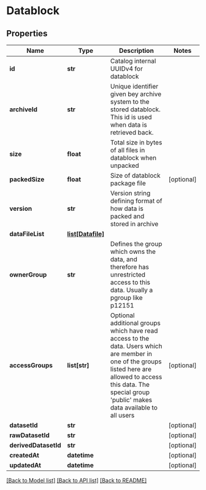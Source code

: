 # Datablock

## Properties
Name | Type | Description | Notes
------------ | ------------- | ------------- | -------------
**id** | **str** | Catalog internal UUIDv4 for datablock | 
**archiveId** | **str** | Unique identifier given bey archive system to the stored datablock. This id is used when data is retrieved back. | 
**size** | **float** | Total size in bytes of all files in datablock when unpacked | 
**packedSize** | **float** | Size of datablock package file | [optional] 
**version** | **str** | Version string defining format of how data is packed and stored in archive | 
**dataFileList** | [**list[Datafile]**](Datafile.md) |  | 
**ownerGroup** | **str** | Defines the group which owns the data, and therefore has unrestricted access to this data. Usually a pgroup like p12151 | 
**accessGroups** | **list[str]** | Optional additional groups which have read access to the data. Users which are member in one of the groups listed here are allowed to access this data. The special group &#39;public&#39; makes data available to all users | [optional] 
**datasetId** | **str** |  | [optional] 
**rawDatasetId** | **str** |  | [optional] 
**derivedDatasetId** | **str** |  | [optional] 
**createdAt** | **datetime** |  | [optional] 
**updatedAt** | **datetime** |  | [optional] 

[[Back to Model list]](../README.md#documentation-for-models) [[Back to API list]](../README.md#documentation-for-api-endpoints) [[Back to README]](../README.md)


